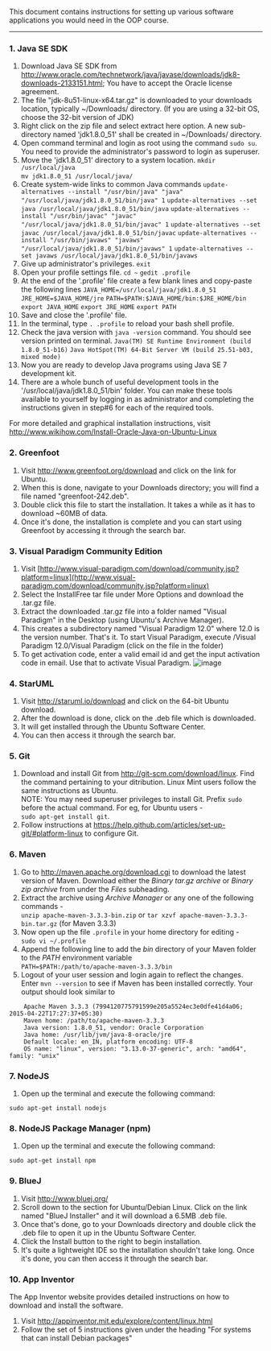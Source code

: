 This document contains instructions for setting up various software applications you would need in the OOP course.

---------------------------------
### 1. Java SE SDK
1. Download Java SE SDK from http://www.oracle.com/technetwork/java/javase/downloads/jdk8-downloads-2133151.html; You have to accept the Oracle license agreement.
2. The file "jdk-8u51-linux-x64.tar.gz" is downloaded to your downloads location, typically ~/Downloads/ directory. (If you are using a 32-bit OS, choose the 32-bit version of JDK)
3. Right click on the zip file and select extract here option. A new sub-directory named 'jdk1.8.0_51' shall be created in ~/Downloads/ directory.
4. Open command terminal and login as root using the command `sudo su`. You need to provide the administrator's password to login as superuser.
5. Move the 'jdk1.8.0_51' directory to a system location.
    `mkdir /usr/local/java`  
    `mv jdk1.8.0_51 /usr/local/java/`
6. Create system-wide links to common Java commands
    `update-alternatives --install "/usr/bin/java" "java" "/usr/local/java/jdk1.8.0_51/bin/java" 1`
    `update-alternatives --set java /usr/local/java/jdk1.8.0_51/bin/java`
    `update-alternatives --install "/usr/bin/javac" "javac" "/usr/local/java/jdk1.8.0_51/bin/javac" 1`
    `update-alternatives --set javac /usr/local/java/jdk1.8.0_51/bin/javac`
    `update-alternatives --install "/usr/bin/javaws" "javaws" "/usr/local/java/jdk1.8.0_51/bin/javaws" 1`
    `update-alternatives --set javaws /usr/local/java/jdk1.8.0_51/bin/javaws`
7. Give up administrator's privileges.
     `exit`
8. Open your profile settings file.
     `cd ~`
      `gedit .profile`
9. At the end of the '.profile' file create a few blank lines and copy-paste the following lines
     `JAVA_HOME=/usr/local/java/jdk1.8.0_51`
      `JRE_HOME=$JAVA_HOME/jre`
      `PATH=$PATH:$JAVA_HOME/bin:$JRE_HOME/bin`
      `export JAVA_HOME`
      `export JRE_HOME`
      `export PATH`
10. Save and close the '.profile' file.
11. In the terminal, type `. .profile` to reload your bash shell profile.
12. Check the java version with `java -version` command. You should see version printed on terminal.
     `Java(TM) SE Runtime Environment (build 1.8.0_51-b16)`
     `Java HotSpot(TM) 64-Bit Server VM (build 25.51-b03, mixed mode)`
13. Now you are ready to develop Java programs using Java SE 7 development kit.
14. There are a whole bunch of useful development tools in the '/usr/local/java/jdk1.8.0_51/bin' folder. You can make these tools available to yourself by logging in as administrator and completing the instructions given in step#6 for each of the required tools.

For more detailed and graphical installation instructions, visit http://www.wikihow.com/Install-Oracle-Java-on-Ubuntu-Linux

### 2. Greenfoot
1. Visit http://www.greenfoot.org/download and click on the link for Ubuntu.
2. When this is done, navigate to your Downloads directory; you will find a file named "greenfoot-242.deb".
3. Double click this file to start the installation. It takes a while as it has to download ~60MB of data.
4. Once it's done, the installation is complete and you can start using Greenfoot by accessing it through the search bar.

### 3. Visual Paradigm Community Edition
1. Visit [http://www.visual-paradigm.com/download/community.jsp?platform=linux](http://www.visual-paradigm.com/download/community.jsp?platform=linux)
2. Select the InstallFree tar file under More Options and download the .tar.gz file.
3. Extract the downloaded .tar.gz file into a folder named "Visual Paradigm" in the Desktop (using Ubuntu's Archive Manager).
4. This creates a subdirectory named "Visual Paradigm 12.0" where 12.0 is the version number. That's it. To start Visual Paradigm, execute /Visual Paradigm 12.0/Visual Paradigm (click on the file in the folder)
5. To get activation code, enter a valid email id and get the input activation code in email. Use that to activate Visual Paradigm. ![image](https://cloud.githubusercontent.com/assets/5674080/9276299/949221d2-42c0-11e5-869c-72eb4d7d1c9f.png)

### 4. StarUML
1. Visit http://staruml.io/download and click on the 64-bit Ubuntu download.
2. After the download is done, click on the .deb file which is downloaded.
3. It will get installed through the Ubuntu Software Center.
4. You can then access it through the search bar.

### 5. Git
1. Download and install Git from http://git-scm.com/download/linux. Find the command pertaining to your ditribution. Linux Mint users follow the same instructions as Ubuntu.  
    NOTE: You may need superuser privileges to install Git. Prefix `sudo` before the actual command. For eg, for Ubuntu users -  
    `sudo apt-get install git`.
2. Follow instructions at https://help.github.com/articles/set-up-git/#platform-linux to configure Git.

### 6. Maven
1. Go to http://maven.apache.org/download.cgi to download the latest version of Maven. Download either the *Binary tar.gz archive* or *Binary zip archive* from under the *Files* subheading.
2. Extract the archive using *Archive Manager* or any one of the following commands -  
    `unzip apache-maven-3.3.3-bin.zip` or `tar xzvf apache-maven-3.3.3-bin.tar.gz` (for Maven 3.3.3)
3. Now open up the file `.profile` in your home directory for editing -  
    `sudo vi ~/.profile`
4. Append the following line to add the *bin* directory of your Maven folder to the *PATH* environment variable  
    `PATH=$PATH:/path/to/apache-maven-3.3.3/bin`
5. Logout of your user session and login again to reflect the changes. Enter `mvn --version` to see if Maven has been installed correctly. Your output should look similar to
```
    Apache Maven 3.3.3 (7994120775791599e205a5524ec3e0dfe41d4a06; 2015-04-22T17:27:37+05:30)  
    Maven home: /path/to/apache-maven-3.3.3  
    Java version: 1.8.0_51, vendor: Oracle Corporation  
    Java home: /usr/lib/jvm/java-8-oracle/jre  
    Default locale: en_IN, platform encoding: UTF-8  
    OS name: "linux", version: "3.13.0-37-generic", arch: "amd64", family: "unix"
```

### 7. NodeJS
1. Open up the terminal and execute the following command:

`sudo apt-get install nodejs`

### 8. NodeJS Package Manager (npm)
1. Open up the terminal and execute the following command:

`sudo apt-get install npm`

### 9. BlueJ
1. Visit http://www.bluej.org/
2. Scroll down to the section for Ubuntu/Debian Linux. Click on the link named "BlueJ Installer" and it will download a 6.5MB .deb file.
3. Once that's done, go to your Downloads directory and double click the .deb file to open it up in the Ubuntu Software Center.
4. Click the Install button to the right to begin installation.
5. It's quite a lightweight IDE so the installation shouldn't take long. Once it's done, you can then access it through the search bar.


### 10. App Inventor
The App Inventor website provides detailed instructions on how to download and install the software.
1. Visit http://appinventor.mit.edu/explore/content/linux.html
2. Follow the set of 5 instructions given under the heading "For systems that can install Debian packages"
